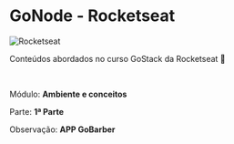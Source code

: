 # GoNode - Rocketseat

![Rocketseat](https://rocketseat.com.br/static/og.png)

<p>Conteúdos abordados no curso GoStack da Rocketseat 🚀</p><br />
<p>Módulo: <strong>Ambiente e conceitos</strong></p>
<p>Parte: <strong>1ª Parte</strong></p>
<p>Observação: <strong>APP GoBarber</strong></p>
